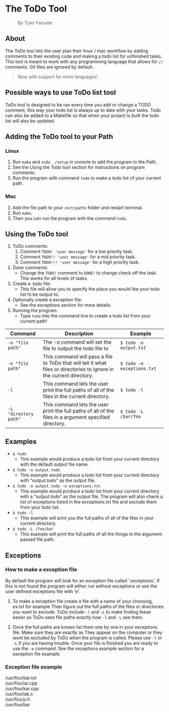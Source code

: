 # The ToDo Tool

> By Tyler Fanuele

## About

The ToDo tool lets the user plan their linux / mac workflow by adding comments to their
existing code and making a todo list for unfinished tasks. This tool is meant to work with
any programming language that allows for `//` comments. Git files are ignored by default.

> Now with support for more languages!

## Possible ways to use ToDo list tool

ToDo tool is designed to be ran every time you add or change a TODO comment, this way your
todo list is always up to date with your tasks. Todo can also be added to a Makefile so that
when your project is built the todo list will also be updated.

## Adding the ToDo tool to your Path

### Linux

1. Run `make` and `sudo ./setup` in console to add the program to the Path.
2. See the Using the Todo tool section for instructions on program comments.
3. Run the program with command `todo` to make a todo list of your current path.

### Mac

1. Add the file path to your `/ect/paths` folder and restart terminal.
2. Run `make`.
3. Then you can run the program with the command `todo`.

## Using the ToDo tool

1. ToDo comments:
    1. Comment `TODO! 'user message'` for a low priority task.
    2. Comment `TODO!! 'user message'` for a mid priority task.
    3. Comment `TODO!!! 'user message'` for a high priority task.
2. Done comments:
    - Change the `TODO!` comment to `DONE!` to change check off the task.
   This works for all levels of tasks.
3. Create a .todo file:
    - This file will allow you to specify the place you would like your todo list to be output to.
4. Optionally create a exception file:
    - See the exceptions section for more details.
5. Running the program:
    - Type `todo` into the command line to create a todo list from your current path!

| Command | Description | Example|
| ------- | ----------- | ---------------------- |
| `-o "file path"` | The -o command will set the file to output the todo file to | `$ todo -o output.txt` |
| `-e "file path"` | This command will pass a file to ToDo that will tell it what files or directories to ignore in the current directory. | `$ todo -e exceptions.txt` |
| `-l` | This command lets the user print the full paths of all of the files in the current directory. | `$ todo -l` |
|`-L "directory path"` | This command lets the user print the full paths of all of the files in a argument specified directory. | `$ todo -L /bar/foo` |

## Examples

- `$ todo`
  - This example would produce a todo list from your current directory with the default output file name.
- `$ todo -o output.todo`
  - This example would produce a todo list from your current directory with "output.todo" as the output file.
- `$ todo -o output.todo -e exceptions.txt`
  - This example would produce a todo list from your current directory with a "output.todo" as the output file.
 The program will also check a list of exceptions listed in the exceptions.txt file and exclude them from your todo list.
- `$ todo -l`
  - This example will print you the full paths of all of the files in your current directory.
- `$ todo -L /foo/bar`
  - This example will print the full paths of all the things in the argument passed file path.

## Exceptions

### How to make a exception file

By default the program will look for an exception file called '.exceptions'. If this is not found the program will either run
without exceptions or use the user defined exceptions file with 'e'.

1. To make a exception file create a file with a name of your choosing, ex.txt for example
   Then figure out the full paths of the files or directories you want to exclude. ToDo include `-l` and `-L` to
   make finding these easier as ToDo sees file paths exactly how `-l` and `-L` see them.

2. Once the full paths are known list them one by one in your exceptions file. Make sure they are exactly as
   They appear on the computer or they wont be excluded by ToDo when the program is called. Please use `-l` or `-L`
   if you are having trouble. Once your file is finished you are ready to use the `-e` command. See the exceptions example
   section for a exception file example.

### Exception file example

/usr/foo/bar.txt  
/usr/foo/lar.cpp  
/usr/foo/kar.cpp  
/usr/foo/lak.c  
/usr/foo/p.h  
/usr/foo/bar
